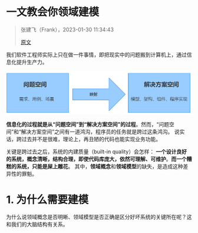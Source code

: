 

一文教会你领域建模
======
> 张建飞（Frank），2023-01-30 11:34:43
>
> [原文](https://blog.csdn.net/significantfrank/article/details/122248205)


我们软件工程师实际上只在做一件事情，即把现实中的问题搬到计算机上，通过信息化提升生产力。

![信息化的过程](images/11.01.信息化的过程.png)

**信息化的过程就是从“问题空间”到“解决方案空间”的过程**。然而，“问题空间”和“解决方案空间”之间有一道鸿沟，程序员的任务就是跨过这条鸿沟。
说实话，跨过去并不是很难，理论上，再丑陋的代码也能实现业务功能。

关键是跨过去之后，系统的内建质量（built-in quality）会怎样：
**一个设计良好的系统，概念清晰，结构合理，即使代码库庞大，依然可理解、可维护**。**而一个糟糕的系统，只能是屎上雕花**。
其中，**领域概念**和**领域模型**的缺失，是造成这种差异性的罪魁。


# 1. 为什么需要建模
为什么说领域概念是否明晰、领域模型是否正确是区分好坏系统的关键所在呢？这和我们的大脑结构有关系。


